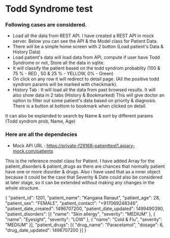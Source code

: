 # Todd Syndrome test

### Following cases are considered.

- Load all the data from REST API. I have created a REST API in mock server. Below you can see the API & the Model class for Patient Data.
- There will be a simple home screen with 2 button (Load patient's Data & History Data)
- Load patient's data will load data from API, compute if user have Todd Syndrome or not, Store all the data in sqlite.
- It will classify the patient based on the todd syndrom probablity (100 & 75 % - RED , 50 & 25 % - YELLOW, 0% - Green)
- On click on any row it will redirect to detail page. (All the positive todd syndrom params will be marked with checkmark).
- History Tab : It will load all the data from past browsed results. It will also show data in 2 tabs (History & Bookmarked) This will give doctor an option to filter out some patient's data based on priority & diagnosis.  There is a button at bottom to bookmark when clicked on detail. 

It can also be explanded to search by Name & sort by different params (Todd syndrom prob, Name, Age)

### Here are all the dependecies


- Mock API URL : https://private-f29168-patienttest1.apiary-mock.com/patients<br />

This is the reference model class for Patient. 
I have added Array for the patient_disorders & patient_drugs as there are chances that normally patient have one or more disorder
& drugs. Also i have used that as a inner object because it could be the case that Severity & Date could also be considered at later stage, so it can be extended without making any changes in the whole structure. 


{
		"patient_id": 1201,
		"patient_name": "Kangana Ranaut",
		"patient_age": 28,
		"patient_sex": "FEMALE",
		"patient_contact": "+917069248346",
		"patient_date_created": 1496707200,
		"patient_date_updated": 1499490390,
		"patient_disorders": [{
			"name": "Skin allergy",
			"severity": "MEDIUM"
		}, {
			"name": "Eyesight",
			"severity": "LOW"
		}, {
			"name": "Cold & Flu",
			"severity": "MEDIUM"
		}],
		"patient_drugs": [{
			"drug_name": "Paracetamol",
			"dosage": 6,
			"drug_date_updated": 1496707200
		}]
	}
